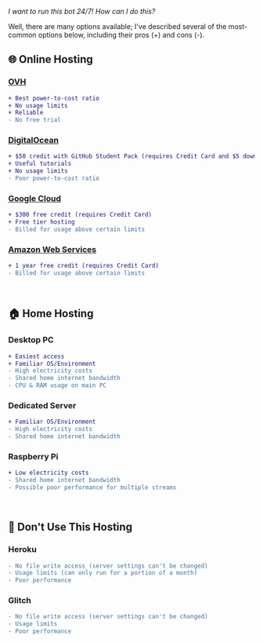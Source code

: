 _I want to run this bot 24/7! How can I do this?_

Well, there are many options available; I've described several of the most-common options below, including their pros (+) and cons (-).

## 🌐 Online Hosting

### [OVH](https://www.ovh.com/world/vps/vps-ssd.xml)
```diff
+ Best power-to-cost ratio
+ No usage limits
+ Reliable
- No free trial
```

### [DigitalOcean](https://www.digitalocean.com/pricing/#Compute)
```diff
+ $50 credit with GitHub Student Pack (requires Credit Card and $5 down payment)
+ Useful tutorials
+ No usage limits
- Poor power-to-cost ratio
```

### [Google Cloud](https://cloud.google.com/compute/all-pricing)
```diff
+ $300 free credit (requires Credit Card)
+ Free tier hosting
- Billed for usage above certain limits
```

### [Amazon Web Services](https://aws.amazon.com/ec2/)
```diff
+ 1 year free credit (requires Credit Card)
- Billed for usage above certain limits
```

<br>

## 🏠 Home Hosting

### Desktop PC
```diff
+ Easiest access
+ Familiar OS/Environment
- High electricity costs
- Shared home internet bandwidth
- CPU & RAM usage on main PC
```

### Dedicated Server
```diff
+ Familiar OS/Environment
- High electricity costs
- Shared home internet bandwidth
```

### Raspberry Pi
```diff
+ Low electricity costs
- Shared home internet bandwidth
- Possible poor performance for multiple streams
```

<br>

## 🚫 Don't Use This Hosting

### Heroku
```diff
- No file write access (server settings can't be changed)
- Usage limits (can only run for a portion of a month)
- Poor performance
```

### Glitch
```diff
- No file write access (server settings can't be changed)
- Usage limits
- Poor performance
```
